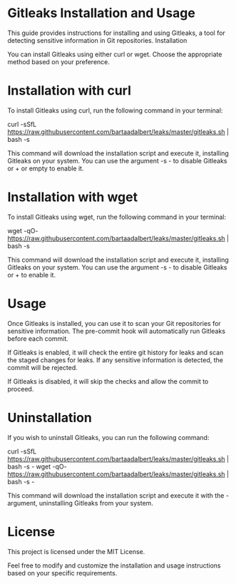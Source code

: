 # Gitleaks Installation and Usage

This guide provides instructions for installing and using Gitleaks, a tool for detecting sensitive information in Git repositories.
Installation

You can install Gitleaks using either curl or wget. Choose the appropriate method based on your preference.

# Installation with curl

To install Gitleaks using curl, run the following command in your terminal:

curl -sSfL https://raw.githubusercontent.com/bartaadalbert/leaks/master/gitleaks.sh | bash -s

This command will download the installation script and execute it, installing Gitleaks on your system. You can use the argument -s - to disable Gitleaks or + or empty to enable it.

# Installation with wget

To install Gitleaks using wget, run the following command in your terminal:

wget -qO- https://raw.githubusercontent.com/bartaadalbert/leaks/master/gitleaks.sh | bash -s

This command will download the installation script and execute it, installing Gitleaks on your system. You can use the argument -s - to disable Gitleaks or + to enable it.

# Usage

Once Gitleaks is installed, you can use it to scan your Git repositories for sensitive information. The pre-commit hook will automatically run Gitleaks before each commit.

If Gitleaks is enabled, it will check the entire git history for leaks and scan the staged changes for leaks. If any sensitive information is detected, the commit will be rejected.

If Gitleaks is disabled, it will skip the checks and allow the commit to proceed.

# Uninstallation

If you wish to uninstall Gitleaks, you can run the following command:

curl -sSfL https://raw.githubusercontent.com/bartaadalbert/leaks/master/gitleaks.sh | bash -s -
wget -qO- https://raw.githubusercontent.com/bartaadalbert/leaks/master/gitleaks.sh | bash -s -

This command will download the installation script and execute it with the - argument, uninstalling Gitleaks from your system.

# License

This project is licensed under the MIT License.

Feel free to modify and customize the installation and usage instructions based on your specific requirements.